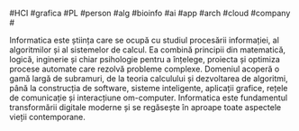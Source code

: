 #HCI  #grafica #PL #person #alg #bioinfo #ai #app #arch #cloud #company #

Informatica este știința care se ocupă cu studiul procesării informației, al algoritmilor și al sistemelor de calcul. Ea combină principii din matematică, logică, inginerie și chiar psihologie pentru a înțelege, proiecta și optimiza procese automate care rezolvă probleme complexe. Domeniul acoperă o gamă largă de subramuri, de la teoria calculului și dezvoltarea de algoritmi, până la construcția de software, sisteme inteligente, aplicații grafice, rețele de comunicație și interacțiune om-computer. Informatica este fundamentul transformării digitale moderne și se regăsește în aproape toate aspectele vieții contemporane.